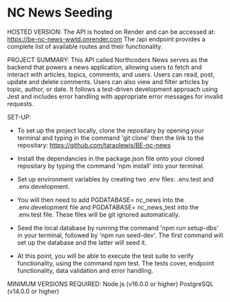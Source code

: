 # NC News Seeding

HOSTED VERSION:
The API is hosted on Render and can be accessed at: https://be-nc-news-wwtd.onrender.com
The /api endpoint provides a complete list of available routes and their functionality.

PROJECT SUMMARY:
This API called Northcoders News serves as the backend that powers a news application, allowing users to fetch and interact with articles, topics, comments, and users. Users can read, post, update and delete comments. Users can also view and filter articles by topic, author, or date. It follows a test-driven development approach using Jest and includes error handling with appropriate error messages for invalid requests.

SET-UP:

- To set up the project locally, clone the repositary by opening your terminal and typing in the command 'git clone' then the link to the repositary: https://github.com/taraolewis/BE-nc-news

- Install the dependancies in the package.json file onto your cloned repositary by typing the command 'npm install' into your terminal.

- Set up environment variables by creating two .env files: .env.test and .env.development.

- You will then need to add PGDATABASE= nc_news into the .env.development file and PGDATABASE= nc_news_test into the .env.test file. These files will be git ignored automatically.

- Seed the local database by running the command 'npm run setup-dbs' in your terminal, followed by 'npm run seed-dev'. The first command will set up the database and the latter will seed it.

- At this point, you will be able to execute the test suite to verify functionality, using the command npm test. The tests cover, endpoint functionality, data validation and error handling.

MINIMUM VERSIONS REQUIRED:
Node.js (v16.0.0 or higher)
PostgreSQL (v14.0.0 or higher)
